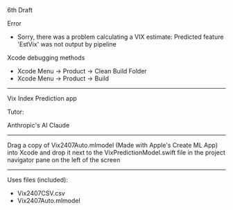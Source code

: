 6th Draft

Error
* Sorry, there was a problem calculating a VIX estimate: Predicted feature 'EstVix' was not output by pipeline

Xcode debugging methods
* Xcode Menu -> Product -> Clean Build Folder
* Xcode Menu -> Product -> Build

- - - -

Vix Index Prediction app

Tutor:

Anthropic's AI Claude

- - - -

Drag a copy of Vix2407Auto.mlmodel (Made with Apple's Create ML App) into Xcode and drop it next to the VixPredictionModel.swift file in the project navigator pane on the left of the screen

- - - -

Uses files (included):
* Vix2407CSV.csv
* Vix2407Auto.mlmodel
